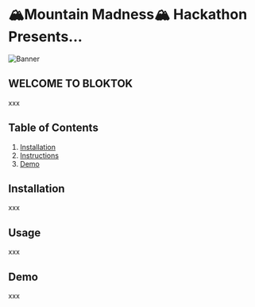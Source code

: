 # 🏔Mountain Madness🏔 Hackathon Presents...
![Banner](https://github.com/benled1/MountainHackathon/blob/main/BlokTok.png?raw=true)

## WELCOME TO BLOKTOK </h3>
xxx

## Table of Contents

1. [Installation](#installation)
2. [Instructions](#instructions)
3. [Demo](#Demo)
   
## Installation

xxx

## Usage

xxx

## Demo

xxx
